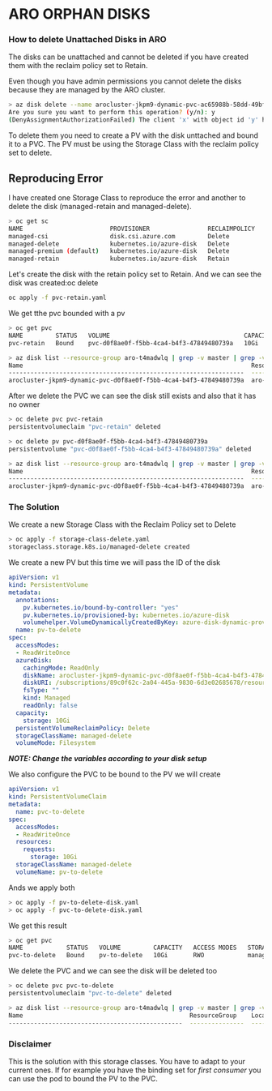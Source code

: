 # ARO ORPHAN DISKS

### How to delete Unattached Disks in ARO

The disks can be unattached and cannot be deleted if you have created them with the reclaim policy set to Retain.

Even though you have admin permissions you cannot delete the disks because they are managed by the ARO cluster.


```sh
> az disk delete --name arocluster-jkpm9-dynamic-pvc-ac65988b-58dd-49bf-8dda-88f911c46c74  --resource-group aro-t4madwlq
Are you sure you want to perform this operation? (y/n): y
(DenyAssignmentAuthorizationFailed) The client 'x' with object id 'y' has permission to perform action 'Microsoft.Compute/disks/delete' on scope '/subscriptions/subID/resourceGroups/aro-t4madwlq/providers/Microsoft.Compute/disks/arocluster-jkpm9-dynamic-pvc-ac65988b-58dd-49bf-8dda-88f911c46c74'; however, the access is denied because of the deny assignment with name 'hatinred' and Id 'z' at scope '/subscriptions/subId/resourcegroups/aro-t4madwlq'.
```

To delete them you need to create a PV with the disk unttached and bound it to a PVC. The PV must be using the Storage Class with the reclaim policy set to delete.

## Reproducing Error

I have created one Storage Class to reproduce the error and another to delete the disk (managed-retain and managed-delete).

```sh
> oc get sc
NAME                        PROVISIONER                RECLAIMPOLICY   VOLUMEBINDINGMODE      ALLOWVOLUMEEXPANSION   AGE
managed-csi                 disk.csi.azure.com         Delete          WaitForFirstConsumer   true                   21h
managed-delete              kubernetes.io/azure-disk   Delete          Immediate              true                   2m54s
managed-premium (default)   kubernetes.io/azure-disk   Delete          WaitForFirstConsumer   true                   21h
managed-retain              kubernetes.io/azure-disk   Retain          Immediate              true                   2m43s
```


Let's create the disk with the retain policy set to Retain. And we can see the disk was created:oc delete
```sh
oc apply -f pvc-retain.yaml
```
We get tthe pvc bounded with a pv
```sh
> oc get pvc
NAME         STATUS   VOLUME                                     CAPACITY   ACCESS MODES   STORAGECLASS     AGE
pvc-retain   Bound    pvc-d0f8ae0f-f5bb-4ca4-b4f3-47849480739a   10Gi       RWO            managed-retain   13s

> az disk list --resource-group aro-t4madwlq | grep -v master | grep -v worker
Name                                                               ResourceGroup    Location    Zones    Sku          SizeGb    ProvisioningState    OsType
-----------------------------------------------------------------  ---------------  ----------  -------  -----------  --------  -------------------  --------
arocluster-jkpm9-dynamic-pvc-d0f8ae0f-f5bb-4ca4-b4f3-47849480739a  aro-t4madwlq     westeurope  1        Premium_LRS  10        Succeeded
```

After we delete the PVC we can see the disk still exists and also that it has no owner

```sh
> oc delete pvc pvc-retain
persistentvolumeclaim "pvc-retain" deleted

> oc delete pv pvc-d0f8ae0f-f5bb-4ca4-b4f3-47849480739a
persistentvolume "pvc-d0f8ae0f-f5bb-4ca4-b4f3-47849480739a" deleted

> az disk list --resource-group aro-t4madwlq | grep -v master | grep -v worker
Name                                                               ResourceGroup    Location    Zones    Sku          SizeGb    ProvisioningState    OsType
-----------------------------------------------------------------  ---------------  ----------  -------  -----------  --------  -------------------  --------
arocluster-jkpm9-dynamic-pvc-d0f8ae0f-f5bb-4ca4-b4f3-47849480739a  aro-t4madwlq     westeurope  1        Premium_LRS  10        Succeeded

```

### The Solution

We create a new Storage Class with the Reclaim Policy set to Delete

```sh
> oc apply -f storage-class-delete.yaml
storageclass.storage.k8s.io/managed-delete created
```

We create a new PV but this time we will pass the ID of the disk 

```yaml
apiVersion: v1
kind: PersistentVolume
metadata:
  annotations:
    pv.kubernetes.io/bound-by-controller: "yes"
    pv.kubernetes.io/provisioned-by: kubernetes.io/azure-disk
    volumehelper.VolumeDynamicallyCreatedByKey: azure-disk-dynamic-provisioner
  name: pv-to-delete
spec:
  accessModes:
  - ReadWriteOnce
  azureDisk:
    cachingMode: ReadOnly
    diskName: arocluster-jkpm9-dynamic-pvc-d0f8ae0f-f5bb-4ca4-b4f3-47849480739a
    diskURI: /subscriptions/89c0f62c-2a04-445a-9830-6d3e02685678/resourceGroups/aro-t4madwlq/providers/Microsoft.Compute/disks/arocluster-jkpm9-dynamic-pvc-d0f8ae0f-f5bb-4ca4-b4f3-47849480739a
    fsType: ""
    kind: Managed
    readOnly: false
  capacity:
    storage: 10Gi
  persistentVolumeReclaimPolicy: Delete
  storageClassName: managed-delete
  volumeMode: Filesystem
```

**_NOTE: Change the variables according to your disk setup_**

We also configure the PVC to be bound to the PV we will create

```yaml
apiVersion: v1
kind: PersistentVolumeClaim
metadata:
  name: pvc-to-delete
spec:
  accessModes:
  - ReadWriteOnce
  resources:
    requests:
      storage: 10Gi
  storageClassName: managed-delete
  volumeName: pv-to-delete
```

Ands we apply both

```sh
> oc apply -f pv-to-delete-disk.yaml
> oc apply -f pvc-to-delete-disk.yaml
```

We get this result
```sh
> oc get pvc
NAME            STATUS   VOLUME         CAPACITY   ACCESS MODES   STORAGECLASS     AGE
pvc-to-delete   Bound    pv-to-delete   10Gi       RWO            managed-delete   70s
```

We delete the PVC and we can see the disk will be deleted too

```sh
> oc delete pvc pvc-to-delete
persistentvolumeclaim "pvc-to-delete" deleted
```

```sh
> az disk list --resource-group aro-t4madwlq | grep -v master | grep -v worker
Name                                              ResourceGroup    Location    Zones    Sku          OsType    SizeGb    ProvisioningState
------------------------------------------------  ---------------  ----------  -------  -----------  --------  --------  -------------------
```

### Disclaimer

This is the solution with this storage classes. You have to adapt to your current ones. If for example you have the binding set for *first consumer* you can use the pod to bound the PV to the PVC.
